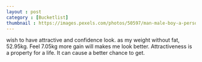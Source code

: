 ```yaml
---
layout : post
category : [Bucketlist]
thumbnail : https://images.pexels.com/photos/50597/man-male-boy-a-person-50597.jpeg?auto=compress&cs=tinysrgb&dpr=2&h=650&w=940 
---
```



<!-->

wish to have attractive and confidence look.
as my weight without fat, 52.95kg.
Feel 7.05kg more gain will makes me look better.

Attractiveness is a property for a life.
It can cause a better chance to get.
